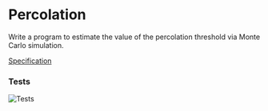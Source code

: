 # Percolation
Write a program to estimate the value of the percolation threshold via Monte Carlo simulation. 

[Specification](https://coursera.cs.princeton.edu/algs4/assignments/percolation/specification.php)

### Tests
![Tests](tests.jpg)
